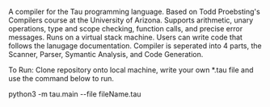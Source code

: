 A compiler for the Tau programming language. Based on Todd Proebsting's Compilers course at the University of Arizona.
Supports arithmetic, unary operations, type and scope checking, function calls, and precise error messages.  Runs on a virtual stack machine.
Users can write code that follows the lanugage documentation.
Compiler is seperated into 4 parts, the Scanner, Parser, Symantic Analysis, and Code Generation.



To Run:
Clone repository onto local machine, write your own *.tau file and use the command below to run.

python3 -m tau.main --file fileName.tau
